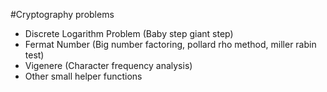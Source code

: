 #Cryptography problems
* Discrete Logarithm Problem (Baby step giant step)
* Fermat Number (Big number factoring, pollard rho method, miller rabin test)
* Vigenere (Character frequency analysis)
* Other small helper functions
